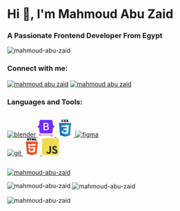 <h1 align="">Hi 👋, I'm Mahmoud Abu Zaid</h1>
<h3 align="">A Passionate Frontend Developer From Egypt</h3>
<div>
<p align="left"> <img src="https://komarev.com/ghpvc/?username=mahmoud-abu-zaid&label=Profile%20views&color=0e75b6&style=flat" alt="mahmoud-abu-zaid" /> </p>

<h3 align="left">Connect with me:</h3>

<p align="left">
<a href="https://linkedin.com/in/mahmoud abu zaid" target="blank"><img align="center" src="https://raw.githubusercontent.com/rahuldkjain/github-profile-readme-generator/master/src/images/icons/Social/linked-in-alt.svg" alt="mahmoud abu zaid" height="30" width="40" /></a>
<a href="https://fb.com/mahmoud abu zaid" target="blank"><img align="center" src="https://raw.githubusercontent.com/rahuldkjain/github-profile-readme-generator/master/src/images/icons/Social/facebook.svg" alt="mahmoud abu zaid" height="30" width="40" /></a>
</p>

<h3 align="left">Languages and Tools:</h3>
<div style="display: flex; justify-content: space-around;">
<p align="left"> <a href="https://www.blender.org/" target="_blank" rel="noreferrer"> <img src="https://download.blender.org/branding/community/blender_community_badge_white.svg" alt="blender" width="40" height="40"/> </a> <a href="https://getbootstrap.com" target="_blank" rel="noreferrer"> <img src="https://raw.githubusercontent.com/devicons/devicon/master/icons/bootstrap/bootstrap-plain-wordmark.svg" alt="bootstrap" width="40" height="40"/> </a> <a href="https://www.w3schools.com/css/" target="_blank" rel="noreferrer"> <img src="https://raw.githubusercontent.com/devicons/devicon/master/icons/css3/css3-original-wordmark.svg" alt="css3" width="40" height="40"/> </a> <a href="https://www.figma.com/" target="_blank" rel="noreferrer"> <img src="https://www.vectorlogo.zone/logos/figma/figma-icon.svg" alt="figma" width="40" height="40"/> </a> <a href="https://git-scm.com/" target="_blank" rel="noreferrer"> <img src="https://www.vectorlogo.zone/logos/git-scm/git-scm-icon.svg" alt="git" width="40" height="40"/> </a> <a href="https://www.w3.org/html/" target="_blank" rel="noreferrer"> <img src="https://raw.githubusercontent.com/devicons/devicon/master/icons/html5/html5-original-wordmark.svg" alt="html5" width="40" height="40"/> </a> <a href="https://developer.mozilla.org/en-US/docs/Web/JavaScript" target="_blank" rel="noreferrer"> <img src="https://raw.githubusercontent.com/devicons/devicon/master/icons/javascript/javascript-original.svg" alt="javascript" width="40" height="40"/> </a> </p>
<img src="https://globaleducation.s3.ap-south-1.amazonaws.com/globaledu/gif/front-end-development.gif" style="display: block; block;width: 400px;" alt="">
</div>

<p align="left"> <a href="https://github.com/ryo-ma/github-profile-trophy"><img src="https://github-profile-trophy.vercel.app/?username=mahmoud-abu-zaid" alt="mahmoud-abu-zaid" /></a> </p>

<p><img align="left" src="https://github-readme-stats.vercel.app/api/top-langs?username=mahmoud-abu-zaid&show_icons=true&locale=en&layout=compact" alt="mahmoud-abu-zaid" /></p>

<p>&nbsp;<img align="center" src="https://github-readme-stats.vercel.app/api?username=mahmoud-abu-zaid&show_icons=true&locale=en" alt="mahmoud-abu-zaid" /></p>

<p><img align="center" src="https://github-readme-streak-stats.herokuapp.com/?user=mahmoud-abu-zaid&" alt="mahmoud-abu-zaid" /></p>



<!--
**Mahmoud-abu-zaid/Mahmoud-abu-zaid** is a ✨ _special_ ✨ repository because its `README.md` (this file) appears on your GitHub profile.

Here are some ideas to get you started:

- 🔭 I’m currently working on ...
- 🌱 I’m currently learning ...
- 👯 I’m looking to collaborate on ...
- 🤔 I’m looking for help with ...
- 💬 Ask me about ...
- 📫 How to reach me: ...
- 😄 Pronouns: ...
- ⚡ Fun fact: ...
-->
